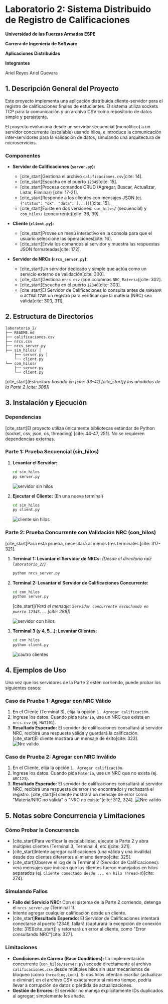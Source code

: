 # Laboratorio 2: Sistema Distribuido de Registro de Calificaciones

**Universidad de las Fuerzas Armadas ESPE**

**Carrera de Ingeniería de Software**

**Aplicaciones Distribuidas**


**Integrantes**

Ariel Reyes
Ariel Guevara

## 1. Descripción General del Proyecto

Este proyecto implementa una aplicación distribuida cliente-servidor para el registro de calificaciones finales de estudiantes. El sistema utiliza sockets TCP para la comunicación y un archivo CSV como repositorio de datos simple y persistente.

El proyecto evoluciona desde un servidor secuencial (monolítico) a un servidor concurrente (escalable) usando hilos, e introduce la comunicación inter-servidores para la validación de datos, simulando una arquitectura de microservicios.

### Componentes

* **Servidor de Calificaciones (`server.py`):**
    * [cite_start]Gestiona el archivo `calificaciones.csv`[cite: 14].
    * [cite_start]Escucha en el puerto `12345`[cite: 15].
    * [cite_start]Procesa comandos CRUD (Agregar, Buscar, Actualizar, Listar, Eliminar) [cite: 17-21].
    * [cite_start]Responde a los clientes con mensajes JSON (ej. `{"status": "ok", "data": [...]}`)[cite: 15].
    * [cite_start]Existe en dos versiones: `sin_hilos/` (secuencial) y `con_hilos/` (concurrente)[cite: 36, 39].

* **Cliente (`client.py`):**
    * [cite_start]Provee un menú interactivo en la consola para que el usuario seleccione las operaciones[cite: 16].
    * [cite_start]Envía los comandos al servidor y muestra las respuestas JSON formateadas[cite: 172].

* **Servidor de NRCs (`nrcs_server.py`):**
    * [cite_start]Un servidor dedicado y simple que actúa como un servicio externo de validación[cite: 300].
    * [cite_start]Gestiona `nrcs.csv` (con columnas `NRC`, `Materia`)[cite: 302].
    * [cite_start]Escucha en el puerto `12346`[cite: 303].
    * [cite_start]El Servidor de Calificaciones lo consulta antes de `AGREGAR` o `ACTUALIZAR` un registro para verificar que la materia (NRC) sea válida[cite: 303, 311].

## 2. Estructura de Directorios
    laboratorio_2/ 
    ├── README.md 
    ├── calificaciones.csv 
    ├── nrcs.csv 
    ├── nrcs_server.py 
    ├── sin_hilos/ │ 
        ├── server.py │ 
        └── client.py 
    └── con_hilos/ 
        ├── server.py 
        └── client.py

[cite_start]*(Estructura basada en [cite: 33-41] [cite_start]y los añadidos de la Parte 2 [cite: 306])*

## 3. Instalación y Ejecución

### Dependencias

[cite_start]El proyecto utiliza únicamente bibliotecas estándar de Python (socket, csv, json, os, threading) [cite: 44-47, 251]. No se requieren dependencias externas.

### Parte 1: Prueba Secuencial (sin_hilos)

1.  **Levantar el Servidor:**
    ```bash
    cd sin_hilos
    py server.py
    ```
    ![servidor sin hilos](./img/sh_server.png)

2.  **Ejecutar el Cliente:** (En una nueva terminal)
    ```bash
    cd sin_hilos
    py client.py
    ```
    ![cliente sin hilos](./img/sh_1.png)

### Parte 2: Prueba Concurrente con Validación NRC (con_hilos)

[cite_start]Para esta prueba, necesitará al menos tres terminales [cite: 317-321].

1.  **Terminal 1: Levantar el Servidor de NRCs:**
    *(Desde el directorio raíz `laboratorio_2/`)*
    ```bash
    python nrcs_server.py
    ```

2.  **Terminal 2: Levantar el Servidor de Calificaciones Concurrente:**
    ```bash
    cd con_hilos
    python server.py
    ```
    [cite_start]*(Verá el mensaje: `Servidor concurrente escuchando en puerto 12345...` [cite: 288])*
    
    ![servidor con hilos](./img/ch_server.png)
3.  **Terminal 3 (y 4, 5...): Levantar Clientes:**
    ```bash
    cd con_hilos
    python client.py
    ```
    ![cautro clientes](./img/ch_4clientes.png)
## 4. Ejemplos de Uso

Una vez que los servidores de la Parte 2 estén corriendo, puede probar los siguientes casos:

### Caso de Prueba 1: Agregar con NRC Válido

1.  En el Cliente (Terminal 3), elija la opción `1. Agregar calificación`.
2.  Ingrese los datos. Cuando pida `Materia`, use un NRC que exista en `nrcs.csv` (ej. `MAT101`).
3.  **Resultado Esperado:** El servidor de calificaciones consultará al servidor NRC, recibirá una respuesta válida y guardará la calificación. [cite_start]El cliente mostrará un mensaje de éxito[cite: 323].
![Nrc valido](./img/ch_NRC_valido.png)
### Caso de Prueba 2: Agregar con NRC Inválido

1.  En el Cliente, elija la opción `1. Agregar calificación`.
2.  Ingrese los datos. Cuando pida `Materia`, use un NRC que no exista (ej. `ABC123`).
3.  **Resultado Esperado:** El servidor de calificaciones consultará al servidor NRC, recibirá una respuesta de error (no encontrado) y rechazará el registro. [cite_start]El cliente mostrará un mensaje de error como "Materia/NRC no válida" o "NRC no existe"[cite: 312, 324].
![Nrc valido](./img/ch_NRC_invalido.png)
## 5. Notas sobre Concurrencia y Limitaciones

### Cómo Probar la Concurrencia

* [cite_start]Para verificar la escalabilidad, ejecute la Parte 2 y abra múltiples clientes (Terminal 3, Terminal 4, etc.)[cite: 321].
* [cite_start]Intente agregar calificaciones (una válida y una inválida) desde dos clientes diferentes al mismo tiempo[cite: 325].
* [cite_start]Observe el log de la Terminal 2 (Servidor de Calificaciones): verá mensajes que indican que los clientes fueron manejados en hilos separados (ej. `Cliente conectado desde ... en hilo Thread-X`)[cite: 274].

### Simulando Fallos

* **Fallo del Servicio NRC:** Con el sistema de la Parte 2 corriendo, detenga el `nrcs_server.py` (Terminal 1).
* Intente agregar cualquier calificación desde un cliente.
* [cite_start]**Resultado Esperado:** El Servidor de Calificaciones intentará conectarse al puerto 12346, fallará (capturará la excepción de conexión [cite: 315][cite_start]) y retornará un error al cliente, como "Error consultando NRC"[cite: 327].

### Limitaciones

* **Condiciones de Carrera (Race Conditions):** La implementación concurrente (`con_hilos/server.py`) accede directamente al archivo `calificaciones.csv` desde múltiples hilos sin usar mecanismos de bloqueo (como `threading.Lock`). Si dos hilos intentan *escribir* (actualizar o eliminar) en el archivo CSV exactamente al mismo tiempo, podría llevar a corrupción de datos o pérdida de actualizaciones.
* **Gestión de Errores:** El servidor no maneja explícitamente IDs duplicados al agregar; simplemente los añade.
